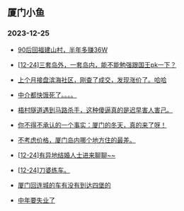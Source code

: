 ## 厦门小鱼 
### 2023-12-25

+ [90后回福建山村，半年多赚36W](http://bbs.xmfish.com/read-htm-tid-18125335.html)

+ [[12-24]三套岛外，一套岛内，能不能勉强跟国王pk一下？](http://bbs.xmfish.com/read-htm-tid-18125311.html)

+ [上个月接盘滨海社区，刚查了成交，发现涨价了。哈哈](http://bbs.xmfish.com/read-htm-tid-18125402.html)

+ [中介都快饿死了。。。。](http://bbs.xmfish.com/read-htm-tid-18125405.html)

+ [梧村隧道遇到马路杀手，这种傻逼真的是迟早害人害己。](http://bbs.xmfish.com/read-htm-tid-18125320.html)

+ [你不得不承认的一个事实：厦门的冬天，真的来了呀！](http://bbs.xmfish.com/read-htm-tid-18125436.html)

+ [不考虑价格，厦门岛内哪个地方住的最差。](http://bbs.xmfish.com/read-htm-tid-18125370.html)

+ [[12-24]有异地结婚人士进来聊聊~~](http://bbs.xmfish.com/read-htm-tid-18125397.html)

+ [[12-24]刀婆练车。](http://bbs.xmfish.com/read-htm-tid-18125448.html)

+ [厦门回连城的车有没有到达四堡的](http://bbs.xmfish.com/read-htm-tid-18125285.html)

+ [中年要失业了](http://bbs.xmfish.com/read-htm-tid-18125484.html)

